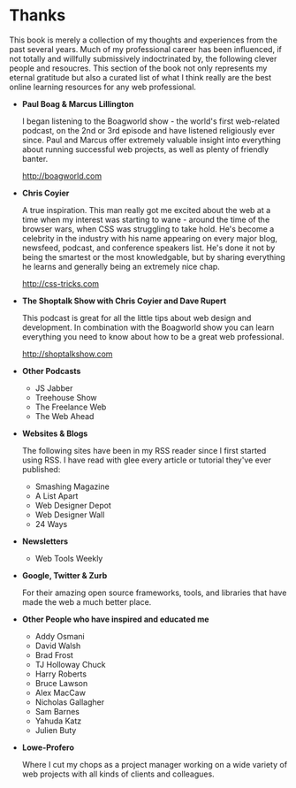 # Thanks

This book is merely a collection of my thoughts and experiences from the past several years. Much of my professional career has been influenced, if not totally and willfully submissively indoctrinated by, the following clever people and resoucres. This section of the book not only represents my eternal gratitude but also a curated list of what I think really are the best online learning resources for any web professional.

* **Paul Boag & Marcus Lillington**

  I began listening to the Boagworld show - the world's first web-related podcast, on the 2nd or 3rd episode and have listened religiously ever since. Paul and Marcus offer extremely valuable insight into everything about running successful web projects, as well as plenty of friendly banter.

  http://boagworld.com


* **Chris Coyier**

  A true inspiration. This man really got me excited about the web at a time when my interest was starting to wane - around the time of the browser wars, when CSS was struggling to take hold. He's become a celebrity in the industry with his name appearing on every major blog, newsfeed, podcast, and conference speakers list. He's done it not by being the smartest or the most knowledgable, but by sharing everything he learns and generally being an extremely nice chap.

  http://css-tricks.com


* **The Shoptalk Show with Chris Coyier and Dave Rupert**

  This podcast is great for all the little tips about web design and development. In combination with the Boagworld show you can learn everything you need to know about how to be a great web professional.

  http://shoptalkshow.com


* **Other Podcasts**

  * JS Jabber
  * Treehouse Show
  * The Freelance Web
  * The Web Ahead


* **Websites & Blogs**

  The following sites have been in my RSS reader since I first started using RSS. I have read with glee every article or tutorial they've ever published:

  * Smashing Magazine
  * A List Apart
  * Web Designer Depot
  * Web Designer Wall
  * 24 Ways


* **Newsletters**

  * Web Tools Weekly


* **Google, Twitter & Zurb**

  For their amazing open source frameworks, tools, and libraries that have made the web a much better place.


* **Other People who have inspired and educated me**

  * Addy Osmani
  * David Walsh
  * Brad Frost
  * TJ Holloway Chuck
  * Harry Roberts
  * Bruce Lawson
  * Alex MacCaw
  * Nicholas Gallagher
  * Sam Barnes
  * Yahuda Katz
  * Julien Buty


* **Lowe-Profero**

  Where I cut my chops as a project manager working on a wide variety of web projects with all kinds of clients and colleagues.
